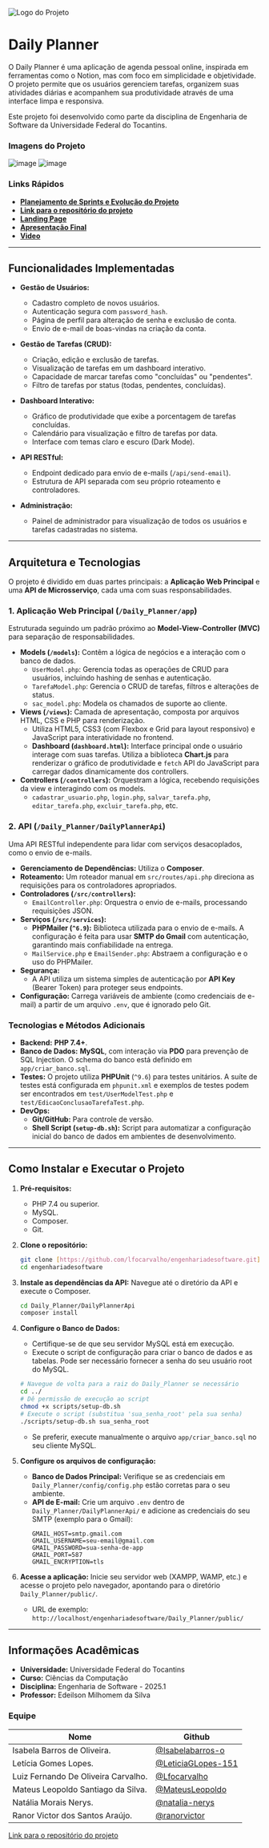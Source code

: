 ![Logo do Projeto](https://github.com/user-attachments/assets/e6fa9761-08d9-4938-af4f-1b137490df52)

# Daily Planner

O Daily Planner é uma aplicação de agenda pessoal online, inspirada em ferramentas como o Notion, mas com foco em simplicidade e objetividade. O projeto permite que os usuários gerenciem tarefas, organizem suas atividades diárias e acompanhem sua produtividade através de uma interface limpa e responsiva.

Este projeto foi desenvolvido como parte da disciplina de Engenharia de Software da Universidade Federal do Tocantins.

### Imagens do Projeto

![image](https://github.com/user-attachments/assets/12087f9c-6390-42ef-9b0c-6f4acc55437d)
![image](https://github.com/user-attachments/assets/17baa311-da0e-4ce6-b5e2-c6f370e6fab9)



### Links Rápidos
* **[Planejamento de Sprints e Evolução do Projeto](SPRINT_PLAN.md)**
* **[Link para o repositório do projeto](https://github.com/lfocarvalho/engenhariadesoftware)**
* **[Landing Page](https://natalia-nerys.github.io/daily-landingPage/)**
* **[Apresentação Final](https://www.canva.com/design/DAGryiWg8vs/1biOXCbjtC6qSIbNcjb1kw/view?utm_content=DAGryiWg8vs&utm_campaign=designshare&utm_medium=link2&utm_source=uniquelinks&utlId=hc76e07b93f)**
* **[Video](https://youtu.be/Z9VFx2eBiZs)**

---

## Funcionalidades Implementadas

* **Gestão de Usuários:**
    * Cadastro completo de novos usuários.
    * Autenticação segura com `password_hash`.
    * Página de perfil para alteração de senha e exclusão de conta.
    * Envio de e-mail de boas-vindas na criação da conta.

* **Gestão de Tarefas (CRUD):**
    * Criação, edição e exclusão de tarefas.
    * Visualização de tarefas em um dashboard interativo.
    * Capacidade de marcar tarefas como "concluídas" ou "pendentes".
    * Filtro de tarefas por status (todas, pendentes, concluídas).

* **Dashboard Interativo:**
    * Gráfico de produtividade que exibe a porcentagem de tarefas concluídas.
    * Calendário para visualização e filtro de tarefas por data.
    * Interface com temas claro e escuro (Dark Mode).

* **API RESTful:**
    * Endpoint dedicado para envio de e-mails (`/api/send-email`).
    * Estrutura de API separada com seu próprio roteamento e controladores.

* **Administração:**
    * Painel de administrador para visualização de todos os usuários e tarefas cadastradas no sistema.

---

## Arquitetura e Tecnologias

O projeto é dividido em duas partes principais: a **Aplicação Web Principal** e uma **API de Microsserviço**, cada uma com suas responsabilidades.

### 1. Aplicação Web Principal (`/Daily_Planner/app`)

Estruturada seguindo um padrão próximo ao **Model-View-Controller (MVC)** para separação de responsabilidades.

* **Models (`/models`):** Contêm a lógica de negócios e a interação com o banco de dados.
    * `UserModel.php`: Gerencia todas as operações de CRUD para usuários, incluindo hashing de senhas e autenticação.
    * `TarefaModel.php`: Gerencia o CRUD de tarefas, filtros e alterações de status.
    * `sac_model.php`: Modela os chamados de suporte ao cliente.
* **Views (`/views`):** Camada de apresentação, composta por arquivos HTML, CSS e PHP para renderização.
    * Utiliza HTML5, CSS3 (com Flexbox e Grid para layout responsivo) e JavaScript para interatividade no frontend.
    * **Dashboard (`dashboard.html`):** Interface principal onde o usuário interage com suas tarefas. Utiliza a biblioteca **Chart.js** para renderizar o gráfico de produtividade e `fetch` API do JavaScript para carregar dados dinamicamente dos controllers.
* **Controllers (`/controllers`):** Orquestram a lógica, recebendo requisições da view e interagindo com os models.
    * `cadastrar_usuario.php`, `login.php`, `salvar_tarefa.php`, `editar_tarefa.php`, `excluir_tarefa.php`, etc.

### 2. API (`/Daily_Planner/DailyPlannerApi`)

Uma API RESTful independente para lidar com serviços desacoplados, como o envio de e-mails.

* **Gerenciamento de Dependências:** Utiliza o **Composer**.
* **Roteamento:** Um roteador manual em `src/routes/api.php` direciona as requisições para os controladores apropriados.
* **Controladores (`/src/controllers`):**
    * `EmailController.php`: Orquestra o envio de e-mails, processando requisições JSON.
* **Serviços (`/src/services`):**
    * **PHPMailer (`^6.9`):** Biblioteca utilizada para o envio de e-mails. A configuração é feita para usar **SMTP do Gmail** com autenticação, garantindo mais confiabilidade na entrega.
    * `MailService.php` e `EmailSender.php`: Abstraem a configuração e o uso do PHPMailer.
* **Segurança:**
    * A API utiliza um sistema simples de autenticação por **API Key** (Bearer Token) para proteger seus endpoints.
* **Configuração:** Carrega variáveis de ambiente (como credenciais de e-mail) a partir de um arquivo `.env`, que é ignorado pelo Git.

### Tecnologias e Métodos Adicionais

* **Backend:** **PHP 7.4+**.
* **Banco de Dados:** **MySQL**, com interação via **PDO** para prevenção de SQL Injection. O schema do banco está definido em `app/criar_banco.sql`.
* **Testes:** O projeto utiliza **PHPUnit** (`^9.6`) para testes unitários. A suíte de testes está configurada em `phpunit.xml` e exemplos de testes podem ser encontrados em `test/UserModelTest.php` e `test/EdicaoConclusaoTarefaTest.php`.
* **DevOps:**
    * **Git/GitHub:** Para controle de versão.
    * **Shell Script (`setup-db.sh`):** Script para automatizar a configuração inicial do banco de dados em ambientes de desenvolvimento.

---

## Como Instalar e Executar o Projeto

1.  **Pré-requisitos:**
    * PHP 7.4 ou superior.
    * MySQL.
    * Composer.
    * Git.

2.  **Clone o repositório:**
    ```bash
    git clone [https://github.com/lfocarvalho/engenhariadesoftware.git](https://github.com/lfocarvalho/engenhariadesoftware.git)
    cd engenhariadesoftware
    ```

3.  **Instale as dependências da API:**
    Navegue até o diretório da API e execute o Composer.
    ```bash
    cd Daily_Planner/DailyPlannerApi
    composer install
    ```

4.  **Configure o Banco de Dados:**
    * Certifique-se de que seu servidor MySQL está em execução.
    * Execute o script de configuração para criar o banco de dados e as tabelas. Pode ser necessário fornecer a senha do seu usuário root do MySQL.
    ```bash
    # Navegue de volta para a raiz do Daily_Planner se necessário
    cd ../ 
    # Dê permissão de execução ao script
    chmod +x scripts/setup-db.sh
    # Execute o script (substitua 'sua_senha_root' pela sua senha)
    ./scripts/setup-db.sh sua_senha_root
    ```
    * Se preferir, execute manualmente o arquivo `app/criar_banco.sql` no seu cliente MySQL.

5.  **Configure os arquivos de configuração:**
    * **Banco de Dados Principal:** Verifique se as credenciais em `Daily_Planner/config/config.php` estão corretas para o seu ambiente.
    * **API de E-mail:** Crie um arquivo `.env` dentro de `Daily_Planner/DailyPlannerApi/` e adicione as credenciais do seu SMTP (exemplo para o Gmail):
        ```env
        GMAIL_HOST=smtp.gmail.com
        GMAIL_USERNAME=seu-email@gmail.com
        GMAIL_PASSWORD=sua-senha-de-app
        GMAIL_PORT=587
        GMAIL_ENCRYPTION=tls
        ```

6.  **Acesse a aplicação:**
    Inicie seu servidor web (XAMPP, WAMP, etc.) e acesse o projeto pelo navegador, apontando para o diretório `Daily_Planner/public/`.
    * URL de exemplo: `http://localhost/engenhariadesoftware/Daily_Planner/public/`

---

## Informações Acadêmicas

* **Universidade:** Universidade Federal do Tocantins
* **Curso:** Ciências da Computação
* **Disciplina:** Engenharia de Software - 2025.1
* **Professor:** Edeilson Milhomem da Silva

### Equipe

| Nome                              | Github                                           |
| --------------------------------- | ------------------------------------------------ |
| Isabela Barros de Oliveira.       | [@Isabelabarros-o](https://github.com/isabelabarros-o) |
| Letícia Gomes Lopes.              | [@LeticiaGLopes-151](https://github.com/LeticiaGLopes-151) |
| Luiz Fernando De Oliveira Carvalho. | [@Lfocarvalho](https://github.com/lfocarvalho) |
| Mateus Leopoldo Santiago da Silva. | [@MateusLeopoldo](https://github.com/MateusLeopoldo) |
| Natália Morais Nerys.             | [@natalia-nerys](https://github.com/natalia-nerys)     |
| Ranor Victor dos Santos Araújo.   | [@ranorvictor](https://github.com/ranorvictor)     |

[Link para o repositório do projeto](https://github.com/lfocarvalho/engenhariadesoftware)
